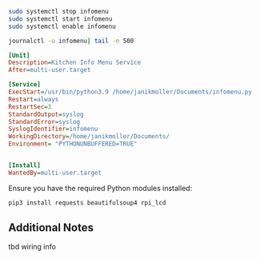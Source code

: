 
```bash
sudo systemctl stop infomenu
sudo systemctl start infomenu
sudo systemctl enable infomenu

journalctl -u infomenu| tail -n 500
```


```ini
[Unit]
Description=Kitchen Info Menu Service
After=multi-user.target

[Service]
ExecStart=/usr/bin/python3.9 /home/janikmoller/Documents/infomenu.py
Restart=always
RestartSec=3
StandardOutput=syslog
StandardError=syslog
SyslogIdentifier=infomenu
WorkingDirectory=/home/janikmoller/Documents/
Environment= "PYTHONUNBUFFERED=TRUE"


[Install]
WantedBy=multi-user.target
```


Ensure you have the required Python modules installed:

```bash
pip3 install requests beautifulsoup4 rpi_lcd
```

## Additional Notes

tbd wiring info